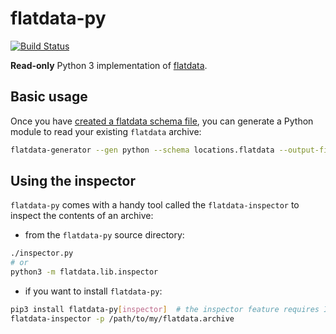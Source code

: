 # flatdata-py

[![Build Status](https://api.travis-ci.com/heremaps/flatdata.svg?branch=master)](https://travis-ci.com/heremaps/flatdata/)

**Read-only** Python 3 implementation of [flatdata](https://github.com/heremaps/flatdata).

## Basic usage


Once you have [created a flatdata schema file](../README.md#creating-a-schema), you can generate a Python module to read your existing `flatdata` archive:

```sh
flatdata-generator --gen python --schema locations.flatdata --output-file locations.py
```

## Using the inspector

`flatdata-py` comes with a handy tool called the `flatdata-inspector` to inspect the contents of an archive:

* from the `flatdata-py` source directory:

```sh
./inspector.py
# or
python3 -m flatdata.lib.inspector
```

* if you want to install `flatdata-py`:

```sh
pip3 install flatdata-py[inspector]  # the inspector feature requires IPython
flatdata-inspector -p /path/to/my/flatdata.archive
```

